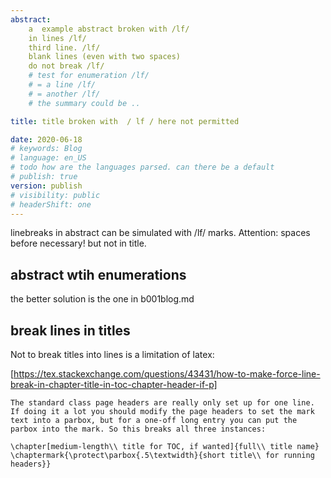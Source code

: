 ```yaml
---
abstract: 
    a  example abstract broken with /lf/
    in lines /lf/
    third line. /lf/
    blank lines (even with two spaces)  
    do not break /lf/ 
    # test for enumeration /lf/  
    # = a line /lf/
    # = another /lf/
    # the summary could be ..

title: title broken with  / lf / here not permitted

date: 2020-06-18
# keywords: Blog
# language: en_US
# todo how are the languages parsed. can there be a default
# publish: true
version: publish
# visibility: public
# headerShift: one
---
```


linebreaks in abstract can be simulated with /lf/ marks. Attention:
spaces before necessary! but not in title.

## abstract wtih enumerations
the better solution is the one in b001blog.md

<!-- enumerations do not work in abstracts. simmulate with `=` (not `-`).

test again after switch to commonmark. -->

## break lines in titles 
Not to break titles into lines is a limitation of latex: 

[https://tex.stackexchange.com/questions/43431/how-to-make-force-line-break-in-chapter-title-in-toc-chapter-header-if-p]

    The standard class page headers are really only set up for one line. If doing it a lot you should modify the page headers to set the mark text into a parbox, but for a one-off long entry you can put the parbox into the mark. So this breaks all three instances:

    \chapter[medium-length\\ title for TOC, if wanted]{full\\ title name}
    \chaptermark{\protect\parbox{.5\textwidth}{short title\\ for running headers}}

